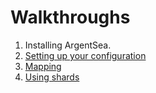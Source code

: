 ﻿# Walkthroughs


1. Installing ArgentSea.
2. [Setting up your configuration](configuration.md)
3. [Mapping](mapping.md)
4. [Using shards](sharding.md)

